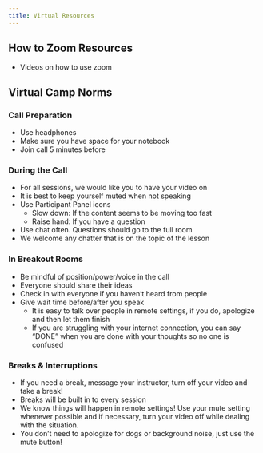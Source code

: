 ```yaml
---
title: Virtual Resources
---
```


## How to Zoom Resources
- Videos on how to use zoom

## Virtual Camp Norms

### Call Preparation
- Use headphones
- Make sure you have space for your notebook
- Join call 5 minutes before

### During the Call

- For all sessions, we would like you to have your video on
- It is best to keep yourself muted when not speaking
- Use Participant Panel icons
  * Slow down: If the content seems to be moving too fast
  * Raise hand: If you have a question
- Use chat often. Questions should go to the full room
- We welcome any chatter that is on the topic of the lesson

### In Breakout Rooms

- Be mindful of position/power/voice in the call
- Everyone should share their ideas
- Check in with everyone if you haven’t heard from people
- Give wait time before/after you speak
    * It is easy to talk over people in remote settings, if you do, apologize and then let them finish
    * If you are struggling with your internet connection, you can say “DONE” when you are done with your thoughts so no one is confused

### Breaks & Interruptions
- If you need a break, message your instructor, turn off your video and take a break!
- Breaks will be built in to every session
- We know things will happen in remote settings!  Use your mute setting whenever possible and if necessary, turn your video off while dealing with the situation.
- You don’t need to apologize for dogs or background noise, just use the mute button!

